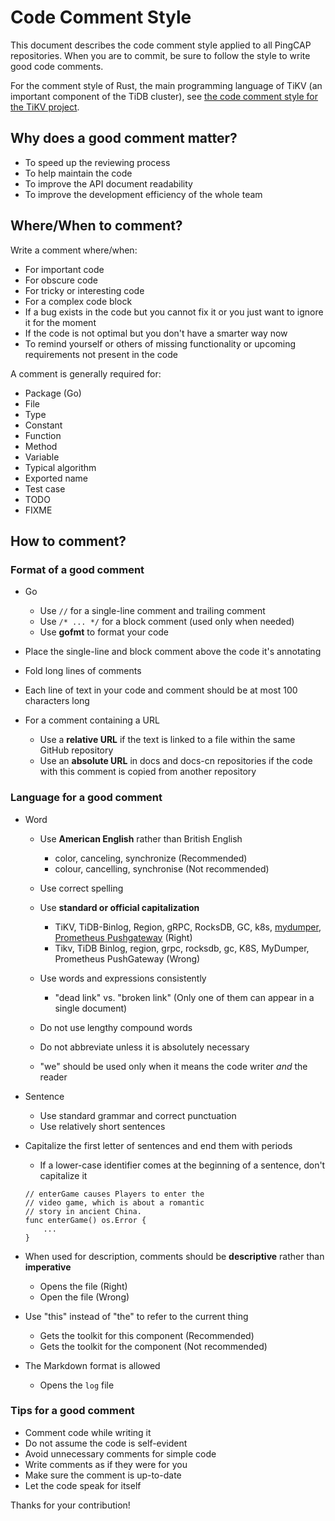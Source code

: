 # Code Comment Style

This document describes the code comment style applied to all PingCAP repositories. When you are to commit, be sure to follow the style to write good code comments.

For the comment style of Rust, the main programming language of TiKV (an important component of the TiDB cluster), see [the code comment style for the TiKV project](https://github.com/tikv/tikv/blob/master/CODE_COMMENT_STYLE.md).

## Why does a good comment matter?

- To speed up the reviewing process
- To help maintain the code
- To improve the API document readability
- To improve the development efficiency of the whole team

## Where/When to comment?

Write a comment where/when:

- For important code
- For obscure code
- For tricky or interesting code
- For a complex code block
- If a bug exists in the code but you cannot fix it or you just want to ignore it for the moment
- If the code is not optimal but you don't have a smarter way now
- To remind yourself or others of missing functionality or upcoming requirements not present in the code

A comment is generally required for:

- Package (Go)
- File
- Type
- Constant 
- Function
- Method
- Variable
- Typical algorithm
- Exported name
- Test case
- TODO
- FIXME

## How to comment?

### Format of a good comment

- Go
    
    - Use `//` for a single-line comment and trailing comment
    - Use `/* ... */` for a block comment (used only when needed)
    - Use **gofmt** to format your code

- Place the single-line and block comment above the code it's annotating
- Fold long lines of comments
- Each line of text in your code and comment should be at most 100 characters long
- For a comment containing a URL

    - Use a **relative URL** if the text is linked to a file within the same GitHub repository
    - Use an **absolute URL** in docs and docs-cn repositories if the code with this comment is copied from another repository

### Language for a good comment

- Word
    
    - Use **American English** rather than British English
        
        - color, canceling, synchronize     (Recommended)
        - colour, cancelling, synchronise   (Not recommended)
    
    - Use correct spelling

    - Use **standard or official capitalization**
        
        - TiKV, TiDB-Binlog, Region, gRPC, RocksDB, GC, k8s, [mydumper](https://github.com/maxbube/mydumper), [Prometheus Pushgateway](https://github.com/prometheus/pushgateway)   (Right)
        - Tikv, TiDB Binlog, region, grpc, rocksdb, gc, K8S, MyDumper, Prometheus PushGateway   (Wrong)

    - Use words and expressions consistently
        
        - "dead link" vs. "broken link" (Only one of them can appear in a single document)
    
    - Do not use lengthy compound words

    - Do not abbreviate unless it is absolutely necessary

    - "we" should be used only when it means the code writer *and* the reader

- Sentence

    - Use standard grammar and correct punctuation
    - Use relatively short sentences

- Capitalize the first letter of sentences and end them with periods
    
    - If a lower-case identifier comes at the beginning of a sentence, don't capitalize it

    ```
    // enterGame causes Players to enter the 
    // video game, which is about a romantic
    // story in ancient China.
    func enterGame() os.Error {
        ...
    }
    ```

- When used for description, comments should be **descriptive** rather than **imperative**

    - Opens the file   (Right)
    - Open the file    (Wrong)       

- Use "this" instead of "the" to refer to the current thing
    
    - Gets the toolkit for this component   (Recommended)
    - Gets the toolkit for the component    (Not recommended)

- The Markdown format is allowed
    
    - Opens the `log` file  

### Tips for a good comment

- Comment code while writing it
- Do not assume the code is self-evident
- Avoid unnecessary comments for simple code
- Write comments as if they were for you
- Make sure the comment is up-to-date
- Let the code speak for itself

Thanks for your contribution!
